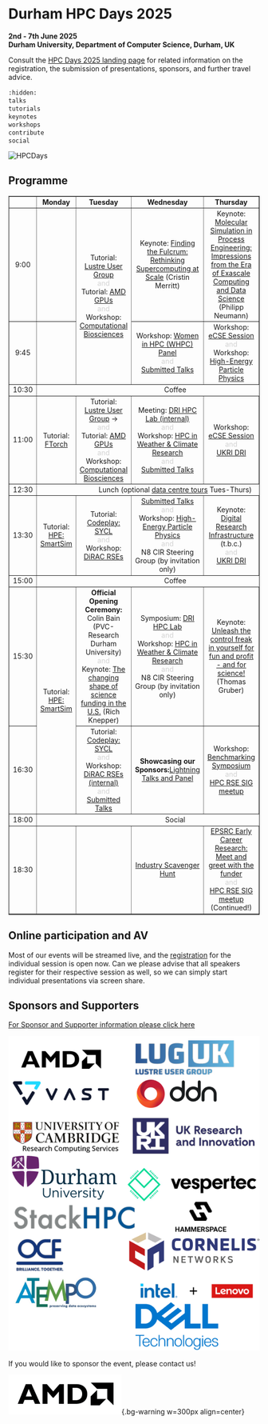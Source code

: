 # Durham HPC Days 2025
**2nd - 7th June 2025**\
**Durham University, Department of Computer Science, Durham, UK**

Consult the [HPC Days 2025 landing page](https://www.durham.ac.uk/research/institutes-and-centres/data-science/events-/durham---hpc-days/) for related information on the registration, the submission of presentations, sponsors, and further travel advice.

```{toctree}
:hidden:
talks
tutorials
keynotes
workshops
contribute
social
```

![HPCDays](../images/HPC-days-pic.png)

## Programme

<!-- <table border="1" cellspacing="0" cellpadding="5"> -->
<table border="1" style="width: 100%; text-align: center;">
<tr>
  <td></td>
  <td><b>Monday </b></td>
  <td><b>Tuesday </b></td>
  <td><b>Wednesday </b></td>
  <td><b>Thursday </b></td>
  <td><b>Friday </b></td>
  <td><b>Saturday </b></td>
</tr>
<tr>
  <td> 9:00 </td>
  <td> </td>
  <td rowspan="2"> Tutorial: <a href="tutorials.html#lustre-user-group-darshan-profiling-on-lustre">Lustre User Group</a> <br /><div style="color:LightGrey;font-size=50%">and</div>  Tutorial: <a href="tutorials.html#amd-gpus-simplify-your-hpc-application-port-to-gpus-openmp-and-managed-memory-on-amd-mi300a-and-mi300x">AMD GPUs</a> <br /><div style="color:LightGrey;font-size=50%">and</div> Workshop: <a href="workshops.html#computational-biosciences">Computational Biosciences</a></td>
  <td> Keynote: <a href="keynotes.html#cristin-merritt-chief-marketing-officer-alces-flight-ltd">Finding the Fulcrum: Rethinking Supercomputing at Scale</a> (Cristin Merritt)</td>
  <td> Keynote: <a href="keynotes.html#prof-dr-philipp-neumann">Molecular Simulation in Process Engineering: Impressions from the Era of Exascale Computing and Data Science</a> (Philipp Neumann) </td>
  <td> Keynote: <a href="keynotes.html#dr-katy-clough-stfc-ernest-rutherford-research-fellow">Challenges and Opportunities in HPC for Numerical Relativity</a> (Katy Clough) </td>
  <td rowspan=13> <a href="social.html">Join us for our Saturday Social!</a> </td>
</tr>
<tr>
  <td> 9:45 </td>
  <td>  </td>
  <td> Workshop: <a href="workshops.html#women-in-hpc-whpc">Women in HPC (WHPC) Panel</a> <br /><div style="color:LightGrey;font-size=50%">and</div> <a href="talks.html#wednesday-4-june-2025-09-45-to-10-30">Submitted Talks</a> </td>
  <td> Workshop: <a href="workshops.html#ecse-session">eCSE Session</a> <br /><div style="color:LightGrey;font-size=50%">and</div>Workshop: <a href="workshops.html#id1">High-Energy Particle Physics</a> </td>
  <td> Workshop: <a href="workshops.html#numerical-relativity">Numerical Relativity</a> <br /><div style="color:LightGrey;font-size=50%">and</div>
       Workshop: <a href="workshops.html#id2">Benchmarking Symposium</a> </td>
</tr> 
<tr>
  <td> 10:30 </td>
  <td colspan="5" align="center">Coffee</td>
</tr>
<tr>
  <td> 11:00 </td>
  <td> Tutorial: <a href="tutorials.html#iccs-ftorch">FTorch</a> </td>
  <td> Tutorial: <a href="tutorials.html#lustre-user-group-darshan-profiling-on-lustre">Lustre User Group</a>  → <br /><div style="color:LightGrey;font-size=50%">and</div> Tutorial: <a href="tutorials.html#amd-gpus-simplify-your-hpc-application-port-to-gpus-openmp-and-managed-memory-on-amd-mi300a-and-mi300x">AMD GPUs</a><br /><div style="color:LightGrey;font-size=50%">and</div> Workshop: <a href="workshops.html#computational-biosciences">Computational Biosciences</a> </td>
  <td> Meeting: <a href="dri.html">DRI HPC Lab (internal)</a> <br /><div style="color:LightGrey;font-size=50%">and</div> Workshop: <a href="workshops.html#hpc-in-weather-climate-research">HPC in Weather & Climate Research</a>  <br /><div style="color:LightGrey;font-size=50%">and</div> <a href="talks.html#wednesday-4-june-2025-11-00-to-12-30">Submitted Talks</a></td>
  <td> Workshop: <a href="workshops.html#ecse-session">eCSE Session</a>  <br /><div style="color:LightGrey;font-size=50%">and</div><a href="dri.html">UKRI DRI</a> </td>
  <td> Workshop: <a href="workshops.html#numerical-relativity">Numerical Relativity</a>  <br /><div style="color:LightGrey;font-size=50%">and</div>Workshop: <a href="workshops.html#id3">Women in HPC (WHPC) </a> </td>
</tr> 
<tr>
  <td> 12:30 </td>
  <td colspan="5" align="center">Lunch (optional <a href="datacentre.html">data centre tours</a> Tues-Thurs)</td>
</tr>
<tr>
  <td> 13:30 </td>
  <td> Tutorial: <a href="tutorials.html#hpe-smartsim"> HPE: SmartSim</a> </td>
  <td> Tutorial: <a href="tutorials.html#codeplay-accelerate-your-code-on-gpus-and-more-using-c-and-sycl">Codeplay: SYCL</a>  <br /><div style="color:LightGrey;font-size=50%">and</div> Workshop: <a href="workshops.html#dirac-rses"> DiRAC RSEs </a> </td>
  <td> 
    <a href="talks.html#wednesday-4-june-2025-13-30-to-15-00">Submitted Talks</a> 
    <br /><div style="color:LightGrey;font-size=50%">and</div> 
    Workshop: <a href="workshops.html#hpc-htc-in-high-energy-physics">High-Energy Particle Physics</a> 
    <br /><div style="color:LightGrey;font-size=50%">and</div>
    N8 CIR Steering Group (by invitation only)
  </td>
  <td> Keynote: <a href="dri.html">Digital Research Infrastructure</a> <br /> (t.b.c.) <br /><div style="color:LightGrey;font-size=50%">and</div> <a href="dri.html">UKRI DRI</a></td>
  <td> Workshop: <a href="workshops.html#cosec">CoSeC</a>  <br /><div style="color:LightGrey;font-size=50%">and</div>Workshop: <a href="workshops.html#id4">Particle physics</a> </td>
</tr> 
<tr>
  <td> 15:00 </td>
  <td colspan="5" align="center">Coffee</td>
</tr>
<tr>
  <td> 15:30 </td>
  <td rowspan="2"> Tutorial: <a href="tutorials.html#hpe-smartsim"> HPE: SmartSim</a> </td>
  <td> 
    <b>Official Opening Ceremony:</b> <br /> Colin Bain (PVC-Research Durham University) 
     <br /><div style="color:LightGrey;font-size=50%">and</div> 
     Keynote: <a href="keynotes.html#knepper">The changing shape of science funding in the U.S.</a> (Rich Knepper)
  </td>
  <td> 
    Symposium: <a href="dri.html">DRI HPC Lab</a> 
    <br /><div style="color:LightGrey;font-size=50%">and</div> 
    Workshop: <a href="workshops.html#hpc-in-weather-climate-research">HPC in Weather & Climate Research</a> 
    <br /><div style="color:LightGrey;font-size=50%">and</div>
    N8 CIR Steering Group (by invitation only)
  </td>
  <td> Keynote: <a href="keynotes.html#thomas-gruber-regionales-rechenzentrum-erlangen-rrze">Unleash the control freak in yourself for fun and profit - and for science!</a> (Thomas Gruber) </td>
  <td> Panel: <a href="workshops.html#cosec">Creating a cohesive distributed Digital Research Infrastructure</a> </td>
</tr>
<tr>
  <td> 16:30 </td>
  <td> Tutorial: <a href="tutorials.html#codeplay-accelerate-your-code-on-gpus-and-more-using-c-and-sycl">Codeplay: SYCL</a> <br /><div style="color:LightGrey;font-size=50%">and</div>  Workshop: <a href="workshops.html#dirac-rses">DiRAC RSEs (internal)</a>  <br /><div style="color:LightGrey;font-size=50%">and</div><a href="talks.html#tuesday-3-june-2025-16-30-to-17-50">Submitted Talks</a></td>
  <td> <b>Showcasing our Sponsors:</b><a href="lightning.html">Lightning Talks and Panel</a></td>
  <td>Workshop: <a href="workshops.html#benchmarking-symposium-benchmarking-of-hpc-systems-for-simulation-and-ai">Benchmarking Symposium</a><br /><div style="color:LightGrey;font-size=50%">and</div><a href="workshops.html#hpc-rse-sig-meet-up">HPC RSE SIG meetup</a></td>
</tr>
<tr>
  <td> 18:00 </td>
  <td colspan="5" align="center">Social</td>
</tr>
<tr>
  <td>18:30</td>
  <td />
  <td />
  <td><a href="lightning.html#scavenger-hunt">Industry Scavenger Hunt</a></td>
  <td><a href="keynotes.html#christian-oganbule-epsrc">EPSRC Early Career Research: Meet and greet with the funder</a><br /><div style="color:LightGrey;font-size=50%">and</div><a href="workshops.html#hpc-rse-sig-meet-up">HPC RSE SIG meetup</a> <br />(Continued!)</td>
</tr>
</table>

## Online participation and AV

Most of our events will be streamed live, and the [registration](https://www.canva.com/design/DAGoFjE29xE/L3GYz3LL3ZLcomD9ArYXig/view) for the individual session is open now.
Can we please advise that all speakers register for their respective session as well, so we can simply start individual presentations via screen share.

## Sponsors and Supporters

[For Sponsor and Supporter information please click here](sponsor.md)

![Sponsors](../images/logos.png)



If you would like to sponsor the event, please contact us!

![AnimatedSponsors](../images/animatedhpcdayslogo.gif){.bg-warning w=300px align=center}
